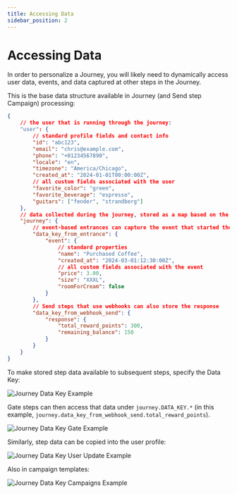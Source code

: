 ```yaml
---
title: Accessing Data
sidebar_position: 2
---
```


# Accessing Data
In order to personalize a Journey, you will likely need to dynamically access user data, events, and data captured at other steps in the Journey.

This is the base data structure available in Journey (and Send step Campaign) processing:
```json
{
    // the user that is running through the journey:
    "user": {
        // standard profile fields and contact info
        "id": "abc123",
        "email": "chris@example.com",
        "phone": "+01234567890",
        "locale": "en",
        "timezone": "America/Chicago",
        "created_at": "2024-01-01T00:00:00Z",
        // all custom fields associated with the user
        "favorite_color": "green",
        "favorite_beverage": "espresso",
        "guitars": ["fender", "strandberg"]
    },
    // data collected during the journey, stored as a map based on the Data Key field
    "journey": {
        // event-based entrances can capture the event that started the journey
        "data_key_from_entrance": {
            "event": {
                // standard properties
                "name": "Purchased Coffee",
                "created_at": "2024-03-01:12:30:00Z",
                // all custom fields associated with the event
                "price": 3.00,
                "size": "XXXL",
                "roomForCream": false
            }
        },
        // Send steps that use webhooks can also store the response
        "data_key_from_webhook_send": {
            "response": {
                "total_reward_points": 300,
                "remaining_balance": 150
            }
        }
    }
}
```

To make stored step data available to subsequent steps, specify the Data Key:

![Journey Data Key Example](/img/journeys_data_key.png)

Gate steps can then access that data under `journey.DATA_KEY.*` (in this example, `journey.data_key_from_webhook_send.total_reward_points`).

![Journey Data Key Gate Example](/img/journeys_data_key_gates.png)

Similarly, step data can be copied into the user profile:

![Journey Data Key User Update Example](/img/journeys_data_key_user_updates.png)

Also in campaign templates:

![Journey Data Key Campaigns Example](/img/journeys_data_key_campaigns.png)
